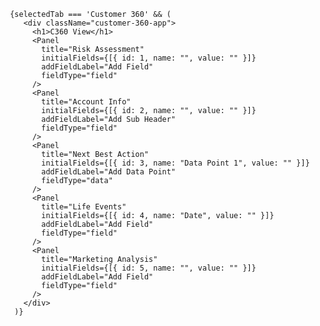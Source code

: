      {selectedTab === 'Customer 360' && (
        <div className="customer-360-app">
          <h1>C360 View</h1>
          <Panel
            title="Risk Assessment"
            initialFields={[{ id: 1, name: "", value: "" }]}
            addFieldLabel="Add Field"
            fieldType="field"
          />
          <Panel
            title="Account Info"
            initialFields={[{ id: 2, name: "", value: "" }]}
            addFieldLabel="Add Sub Header"
            fieldType="field"
          />
          <Panel
            title="Next Best Action"
            initialFields={[{ id: 3, name: "Data Point 1", value: "" }]}
            addFieldLabel="Add Data Point"
            fieldType="data"
          />
          <Panel
            title="Life Events"
            initialFields={[{ id: 4, name: "Date", value: "" }]}
            addFieldLabel="Add Field"
            fieldType="field"
          />
          <Panel
            title="Marketing Analysis"
            initialFields={[{ id: 5, name: "", value: "" }]}
            addFieldLabel="Add Field"
            fieldType="field"
          />
        </div>
      )}
